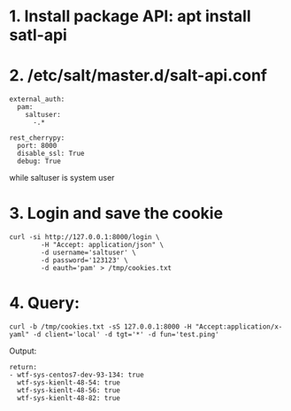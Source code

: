 # 1. Install package API: apt install satl-api

# 2. /etc/salt/master.d/salt-api.conf
```
external_auth:
  pam:
    saltuser:
      -.*

rest_cherrypy:
  port: 8000
  disable_ssl: True
  debug: True
```
while saltuser is system user

# 3. Login and save the cookie
```
curl -si http://127.0.0.1:8000/login \
        -H "Accept: application/json" \
        -d username='saltuser' \
        -d password='123123' \
        -d eauth='pam' > /tmp/cookies.txt
```

# 4. Query:
```
curl -b /tmp/cookies.txt -sS 127.0.0.1:8000 -H "Accept:application/x-yaml" -d client='local' -d tgt='*' -d fun='test.ping'
```

Output:
```
return:
- wtf-sys-centos7-dev-93-134: true
  wtf-sys-kienlt-48-54: true
  wtf-sys-kienlt-48-56: true
  wtf-sys-kienlt-48-82: true
```
